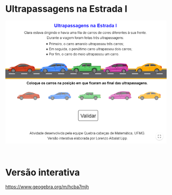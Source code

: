 # Ultrapassagens na Estrada I

![](preview.png)

<br>

# Versão interativa

https://www.geogebra.org/m/hcba7mjh